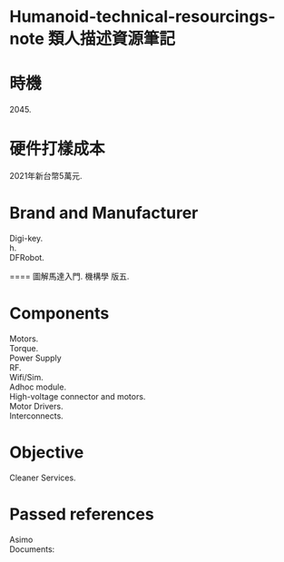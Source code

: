 # Humanoid-technical-resourcings-note 類人描述資源筆記
時機
====
2045.<br>

硬件打樣成本
====
2021年新台幣5萬元.<br>

Brand and Manufacturer
====
Digi-key.<br>
h.<br>
DFRobot.<br>

====
圖解馬達入門.
機構學 版五.

Components
====
Motors.<br>
Torque.<br>
Power Supply<br>
RF.<br>
Wifi/Sim.<br>
Adhoc module.<br>
High-voltage connector and motors.<br>
Motor Drivers.<br>
Interconnects.<br>

Objective
====
Cleaner Services.

Passed references
====
Asimo<br>
Documents:<br>



